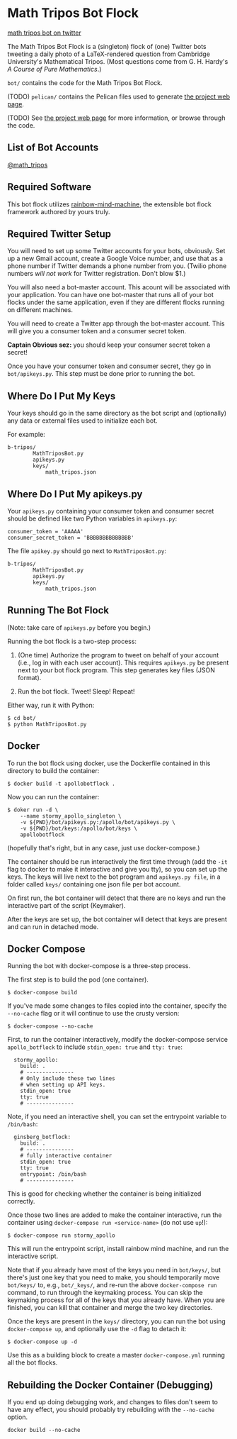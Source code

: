 # Math Tripos Bot Flock

[math tripos bot on twitter](https://twitter.com/math_tripos)

The Math Tripos Bot Flock is a (singleton) flock of (one) Twitter bots 
tweeting a daily photo of a LaTeX-rendered question from Cambridge 
University's Mathematical Tripos. (Most questions come from G. H. Hardy's
_A Course of Pure Mathematics_.)

`bot/` contains the code for the Math Tripos Bot Flock.

(TODO) `pelican/` contains the Pelican files used to generate 
[the project web page](http://charlesreid1.github.io/math_tripos).

(TODO) See [the project web page](http://charlesreid1.github.io/math_tripos) for more information,
or browse through the code.

## List of Bot Accounts

[@math_tripos](https://twitter.com/math_tripos)

## Required Software

This bot flock utilizes [rainbow-mind-machine](https://github.com/charlesreid1/rainbow-mind-machine),
the extensible bot flock framework authored by yours truly.

## Required Twitter Setup

You will need to set up some Twitter accounts for your bots, obviously.
Set up a new Gmail account, create a Google Voice number, and use that 
as a phone number if Twitter demands a phone number from you.
(Twilio phone numbers _will not work_ for Twitter registration. Don't blow $1.)

You will also need a bot-master account. This acount will be associated with
your application. You can have one bot-master that runs all of your bot flocks
under the same application, even if they are different flocks running on 
different machines.

You will need to create a Twitter app through the bot-master account.
This will give you a consumer token and a consumer secret token.

**Captain Obvious sez:** you should keep your consumer secret token a secret!

Once you have your consumer token and consumer secret, they go in `bot/apikeys.py`.
This step must be done prior to running the bot.

## Where Do I Put My Keys

Your keys should go in the same directory as
the bot script and (optionally) any data or 
external files used to initialize each bot.

For example:

```
b-tripos/
        MathTriposBot.py
        apikeys.py
        keys/
            math_tripos.json
```

## Where Do I Put My apikeys.py

Your `apikeys.py` containing your consumer token
and consumer secret should be defined like two
Python variables in `apikeys.py`:

```
consumer_token = 'AAAAA'
consumer_secret_token = 'BBBBBBBBBBBBBB'
```

The file `apikey.py` should go next to `MathTriposBot.py`:

```
b-tripos/
        MathTriposBot.py
        apikeys.py
        keys/
            math_tripos.json
```

## Running The Bot Flock

(Note: take care of `apikeys.py` before you begin.)

Running the bot flock is a two-step process:

1. (One time) Authorize the program to tweet on behalf of your account 
    (i.e., log in with each user account). This requires `apikeys.py` be present
    next to your bot flock program. This step generates key files (JSON format).

2. Run the bot flock. Tweet! Sleep! Repeat!

Either way, run it with Python:

```
$ cd bot/
$ python MathTriposBot.py
```

## Docker

To run the bot flock using docker, use the Dockerfile
contained in this directory to build the container:

```
$ docker build -t apollobotflock .
```

Now you can run the container:

```
$ doker run -d \
    --name stormy_apollo_singleton \
    -v ${PWD}/bot/apikeys.py:/apollo/bot/apikeys.py \
    -v ${PWD}/bot/keys:/apollo/bot/keys \
    apollobotflock
```

(hopefully that's right, but in any case, just use docker-compose.)

The container should be run interactively the first time through
(add the `-it` flag to docker to make it interactive and give you tty),
so you can set up the keys. The keys will live next to the bot program
and `apikeys.py file`, in a folder called `keys/` containing one json file
per bot account.

On first run, the bot container will detect that there are no keys and 
run the interactive part of the script (Keymaker).

After the keys are set up, the bot container will detect that keys are present
and can run in detached mode.

##  Docker Compose

Running the bot with docker-compose is a three-step process.

The first step is to build the pod (one container).

```
$ docker-compose build
```

If you've made some changes to files copied into the 
container, specify the `--no-cache` flag or it will
continue to use the crusty version:

```
$ docker-compose --no-cache
```

First, to run the container interactively,
modify the docker-compose service `apollo_botflock`
to include `stdin_open: true` and `tty: true`:

```
  stormy_apollo:
    build: . 
    # ---------------
    # Only include these two lines 
    # when setting up API keys. 
    stdin_open: true
    tty: true
    # ---------------
```

Note, if you need an interactive shell, you can
set the entrypoint variable to `/bin/bash`:

```
  ginsberg_botflock:
    build: . 
    # ---------------
    # fully interactive container
    stdin_open: true
    tty: true
    entrypoint: /bin/bash
    # ---------------
```

This is good for checking whether the container 
is being initialized correctly.

Once those two lines are added to make the container
interactive, run the container using `docker-compose run <service-name>` 
(do not use `up`!):

```
$ docker-compose run stormy_apollo
```

This will run the entrypoint script, install 
rainbow mind machine, and run the interactive 
script.

Note that if you already have most of the keys 
you need in `bot/keys/`, but there's just one 
key that you need to make, you should 
temporarily move `bot/keys/` to, e.g., `bot/_keys/`,
and re-run the above `docker-compose run` command,
to run through the keymaking process.
You can skip the keymaking process for all of the
keys that you already have. When you are finished, 
you can kill that container and merge the two
key directories.

Once the keys are present in the `keys/` directory, 
you can run the bot using `docker-compose up`, 
and optionally use the `-d` flag to detach it:

```
$ docker-compose up -d
```

Use this as a building block to create a
master `docker-compose.yml` running all the 
bot flocks.

## Rebuilding the Docker Container (Debugging)

If you end up doing debugging work,
and changes to files don't seem to have 
any effect, you should probably try 
rebuilding with the `--no-cache` option.

```
docker build --no-cache
```

